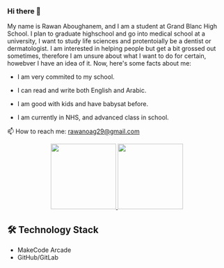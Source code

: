 ### Hi there 👋
 My name is Rawan Aboughanem, and I am a student at Grand Blanc High School. I plan to graduate highschool and go into medical school at a university, I want to study life sciences and protentoially be a dentist or dermatologist. I am interested in helping people but get a bit grossed out sometimes, therefore I am unsure about what I want to do for certain, howebver I have an idea of it. Now, here's some facts about me:

 - I am very commited to my school.

 - I can read and write both English and Arabic.

 - I am good with kids and have babysat before.

 - I am currently in NHS, and advanced class in school.

📫 How to reach me: <a href='mailto:your.email@example.com'>rawanoag29@gmail.com</a>

<p align='center'>
 <a href="https://github-readme-stats.vercel.app/api?username=RawanA29&show_icons=true&count_private=true">
 <img height=150 src="https://github-readme-stats.vercel.app/api?username=yourusername&show_icons=true&count_private=true"/>
   </a>
   <a href="https://github.com/yourusername/github-readme-stats">
 <img height=150 src="https://github-readme-stats.vercel.app/api/top-langs/?username=RawanA29&layout=compact"/>
   </a>
</p>

## 🛠 Technology Stack
* MakeCode Arcade
* GitHub/GitLab

